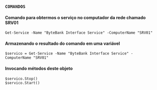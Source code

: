 ### `COMANDOS`


#### Comando para obtermos o serviço no computador da rede chamado SRV01
```
Get-Service -Name "ByteBank Interface Service" -ComputerName "SRV01"
```

#### Armazenando o resultado do comando em uma variável
```
$servico = Get-Service -Name "ByteBank Interface Service" -ComputerName "SRV01"
```

#### Invocando métodos deste objeto
```
$servico.Stop()
$servico.Start()
```

